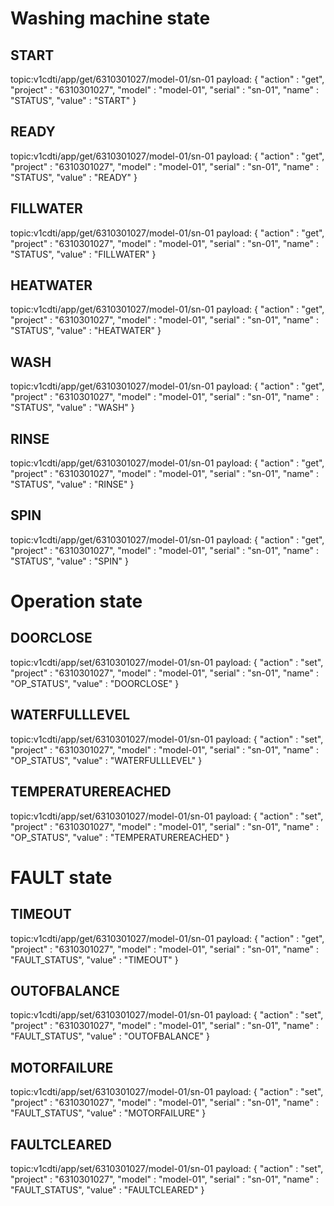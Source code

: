 # Washing machine state

## START
topic:v1cdti/app/get/6310301027/model-01/sn-01
payload: {
    "action"    :   "get",
    "project"   :   "6310301027",
    "model"     :   "model-01",
    "serial"    :   "sn-01",
    "name"      :   "STATUS",
    "value"     :   "START"
}

## READY
topic:v1cdti/app/get/6310301027/model-01/sn-01
payload: {
    "action"    :   "get",
    "project"   :   "6310301027",
    "model"     :   "model-01",
    "serial"    :   "sn-01",
    "name"      :   "STATUS",
    "value"     :   "READY"
}

## FILLWATER
topic:v1cdti/app/get/6310301027/model-01/sn-01
payload: {
    "action"    :   "get",
    "project"   :   "6310301027",
    "model"     :   "model-01",
    "serial"    :   "sn-01",
    "name"      :   "STATUS",
    "value"     :   "FILLWATER"
}

## HEATWATER
topic:v1cdti/app/get/6310301027/model-01/sn-01
payload: {
    "action"    :   "get",
    "project"   :   "6310301027",
    "model"     :   "model-01",
    "serial"    :   "sn-01",
    "name"      :   "STATUS",
    "value"     :   "HEATWATER"
}

## WASH
topic:v1cdti/app/get/6310301027/model-01/sn-01
payload: {
    "action"    :   "get",
    "project"   :   "6310301027",
    "model"     :   "model-01",
    "serial"    :   "sn-01",
    "name"      :   "STATUS",
    "value"     :   "WASH"
}

## RINSE
topic:v1cdti/app/get/6310301027/model-01/sn-01
payload: {
    "action"    :   "get",
    "project"   :   "6310301027",
    "model"     :   "model-01",
    "serial"    :   "sn-01",
    "name"      :   "STATUS",
    "value"     :   "RINSE"
}

## SPIN
topic:v1cdti/app/get/6310301027/model-01/sn-01
payload: {
    "action"    :   "get",
    "project"   :   "6310301027",
    "model"     :   "model-01",
    "serial"    :   "sn-01",
    "name"      :   "STATUS",
    "value"     :   "SPIN"
}

# Operation state

## DOORCLOSE
topic:v1cdti/app/set/6310301027/model-01/sn-01
payload: {
    "action"    :   "set",
    "project"   :   "6310301027",
    "model"     :   "model-01",
    "serial"    :   "sn-01",
    "name"      :   "OP_STATUS",
    "value"     :   "DOORCLOSE"
}

## WATERFULLLEVEL
topic:v1cdti/app/set/6310301027/model-01/sn-01
payload: {
    "action"    :   "set",
    "project"   :   "6310301027",
    "model"     :   "model-01",
    "serial"    :   "sn-01",
    "name"      :   "OP_STATUS",
    "value"     :   "WATERFULLLEVEL"
}

## TEMPERATUREREACHED
topic:v1cdti/app/set/6310301027/model-01/sn-01
payload: {
    "action"    :   "set",
    "project"   :   "6310301027",
    "model"     :   "model-01",
    "serial"    :   "sn-01",
    "name"      :   "OP_STATUS",
    "value"     :   "TEMPERATUREREACHED"
}


# FAULT state

## TIMEOUT
topic:v1cdti/app/get/6310301027/model-01/sn-01
payload: {
    "action"    :   "get",
    "project"   :   "6310301027",
    "model"     :   "model-01",
    "serial"    :   "sn-01",
    "name"      :   "FAULT_STATUS",
    "value"     :   "TIMEOUT"
}

## OUTOFBALANCE
topic:v1cdti/app/set/6310301027/model-01/sn-01
payload: {
    "action"    :   "set",
    "project"   :   "6310301027",
    "model"     :   "model-01",
    "serial"    :   "sn-01",
    "name"      :   "FAULT_STATUS",
    "value"     :   "OUTOFBALANCE"
}

## MOTORFAILURE
topic:v1cdti/app/set/6310301027/model-01/sn-01
payload: {
    "action"    :   "set",
    "project"   :   "6310301027",
    "model"     :   "model-01",
    "serial"    :   "sn-01",
    "name"      :   "FAULT_STATUS",
    "value"     :   "MOTORFAILURE"
}

## FAULTCLEARED
topic:v1cdti/app/set/6310301027/model-01/sn-01
payload: {
    "action"    :   "set",
    "project"   :   "6310301027",
    "model"     :   "model-01",
    "serial"    :   "sn-01",
    "name"      :   "FAULT_STATUS",
    "value"     :   "FAULTCLEARED"
}